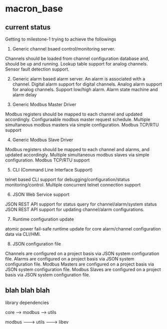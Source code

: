 # macron_base

## current status
Getting to milestone-1 trying to achieve the followings

1. Generic channel bsaed control/monitoring server.
  
  Channels should be loaded from channel configuration database and, should be up and running.
  Lookup table support for analog channels.
  Sensor fault detection support.

2. Generic alarm based alarm server.
  An alarm is associated with a channel.
  Digital alarm support for digital channels.
  Analog alarm support for analog channels. Support low/high alarm.
  Alarm state machine and alarm delay

3. Generic Modbus Master Driver

  Modbus registers should be mapped to each channel and updated accordingly.
  Configuraable modbus master request schedule.
  Multiple simultaneous modbus masters via simple configuration.
  Modbus TCP/RTU support

4. Generic Modbus Slave Driver

  Modbus registers should be mapped to each channel and alarms, and updated accordingly.
  Multiple simultaneous modbus slaves via simple configuration.
  Modbus TCP/RTU support

5. CLI (Command Line Interface Support)

  telnet based CLI support for debugging/configuration/status monitoring/control.
  Multiple concurrent telnet connection support

6. JSON Web Service support

  JSON REST API support for status query for channel/alarm/system status
  JSON REST API support for updating channel/alarm configurations.

7. Runtime configuration update

  atomic power fail-safe runtime update for core alarm/channel configuration data via CLI/HMI.

8. JSON configuration file
  
  Channels are configured on a project basis via JSON system configuration file.
  Alarms are configured on a project basis via JSON system configuration file.
  Modbus Masters  are configured on a project basis via JSON system configuration file.
  Modbus Slaves are configured on a project basis via JSON system configuration file.


## blah blah blah

library dependencies

core --> modbus
     --> utils 

modbus ---> utils --->  libev
